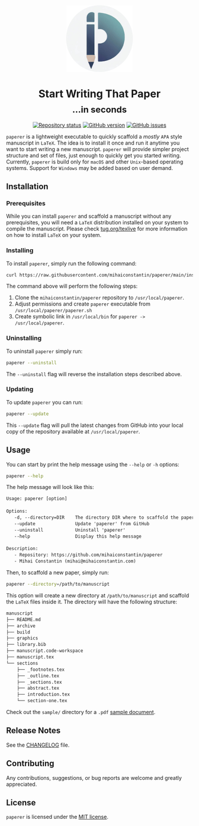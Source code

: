 <p align="center">
    <a href="https://github.com/mihaiconstantin/paperer">
        <img width="180px" src="assets/logo-paperer.png" alt="paperer logo"/>
    </a>
</p>

<h1 align="center">
    Start Writing That Paper
    <br>
    <sub>...in seconds</sub>
</h1>

<!-- badges: start -->
<p align="center">
    <a href="https://www.repostatus.org/#active"><img src="https://www.repostatus.org/badges/latest/active.svg" alt="Repository status"/></a>
    <a href="https://github.com/mihaiconstantin/paperer/releases"><img src="https://img.shields.io/github/v/release/mihaiconstantin/paperer?display_name=tag&sort=semver" alt="GitHub version"/></a>
    <a href="https://github.com/mihaiconstantin/paperer/issues"><img src="https://img.shields.io/github/issues/mihaiconstantin/paperer" alt="GitHub issues"></a>
</p>
<!-- badges: end -->

`paperer` is a lightweight executable to quickly scaffold a *mostly* `APA` style
manuscript in `LaTeX`. The idea is to install it once and run it anytime you
want to start writing a new manuscript. `paperer` will provide simpler project
structure and set of files, just enough to quickly get you started writing.
Currently, `paperer` is build only for `macOS` and other `Unix`-based operating
systems. Support for `Windows` may be added based on user demand.

## Installation

### Prerequisites

While you can install `paperer` and scaffold a manuscript without any
prerequisites, you will need a `LaTeX` distribution installed on your system to
compile the manuscript. Please check
[tug.org/texlive](https://www.tug.org/texlive/) for more information on how to
install `LaTeX` on your system.

### Installing

To install `paperer`, simply run the following command:

```bash
curl https://raw.githubusercontent.com/mihaiconstantin/paperer/main/install.sh | sudo bash
```

The command above will perform the following steps:

1. Clone the `mihaiconstantin/paperer` repository to `/usr/local/paperer`.
2. Adjust permissions and create `paperer` executable from `/usr/local/paperer/paperer.sh`
3. Create symbolic link in `/usr/local/bin` for `paperer -> /usr/local/paperer`.

### Uninstalling

To uninstall `paperer` simply run:

```bash
paperer --uninstall
```

The `--uninstall` flag will reverse the installation steps described above.

### Updating

To update `paperer` you can run:

```bash
paperer --update
```

This `--update` flag will pull the latest changes from GitHub into your local
copy of the repository available at `/usr/local/paperer`.

## Usage

You can start by print the help message using the `--help` or `-h` options:

```bash
paperer --help
```

The help message will look like this:

```txt
Usage: paperer [option]

Options:
   -d, --directory=DIR    The directory DIR where to scaffold the paper
   --update               Update 'paperer' from GitHub
   --uninstall            Uninstall 'paperer'
   --help                 Display this help message

Description:
   - Repository: https://github.com/mihaiconstantin/paperer
   - Mihai Constantin (mihai@mihaiconstantin.com)
```

Then, to scaffold a new paper, simply run:

```bash
paperer --directory=/path/to/manuscript
```

This option will create a new directory at `/path/to/manuscript` and scaffold the
`LaTeX` files inside it. The directory will have the following structure:

```txt
manuscript
├── README.md
├── archive
├── build
├── graphics
├── library.bib
├── manuscript.code-workspace
├── manuscript.tex
└── sections
    ├── _footnotes.tex
    ├── _outline.tex
    ├── _sections.tex
    ├── abstract.tex
    ├── introduction.tex
    └── section-one.tex
```

Check out the `sample/` directory for a `.pdf` [sample document]().

## Release Notes

See the [CHANGELOG](CHANGELOG.md) file.

## Contributing

Any contributions, suggestions, or bug reports are welcome and greatly
appreciated.

## License

`paperer` is licensed under the [MIT license](LICENSE).
